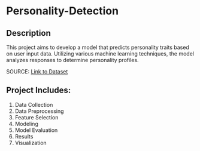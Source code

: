 # Personality-Detection

## Description
This project aims to develop a model that predicts personality traits based on user input data. Utilizing various machine learning techniques, the model analyzes responses to determine personality profiles.

SOURCE: [Link to Dataset](https://www.kaggle.com/datasets/datasnaek/mbti-type)

## Project Includes:
1. Data Collection
2. Data Preprocessing
3. Feature Selection
4. Modeling
5. Model Evaluation
6. Results
7. Visualization
